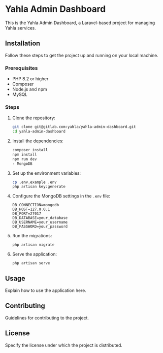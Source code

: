 # Yahla Admin Dashboard

This is the Yahla Admin Dashboard, a Laravel-based project for managing Yahla services.

## Installation

Follow these steps to get the project up and running on your local machine.

### Prerequisites

- PHP 8.2 or higher
- Composer
- Node.js and npm
- MySQL

### Steps

1. Clone the repository:
    ```bash
    git clone git@gitlab.com:yahla/yahla-admin-dashboard.git
    cd yahla-admin-dashboard
    ```

2. Install the dependencies:
    ```bash
    composer install
    npm install
    npm run dev
    - MongoDB

    ```

3. Set up the environment variables:
    ```bash
    cp .env.example .env
    php artisan key:generate
    ```

4. Configure the MongoDB settings in the `.env` file:
    ```
    DB_CONNECTION=mongodb
    DB_HOST=127.0.0.1
    DB_PORT=27017
    DB_DATABASE=your_database
    DB_USERNAME=your_username
    DB_PASSWORD=your_password
    ```

5. Run the migrations:
    ```bash
    php artisan migrate
    ```

6. Serve the application:
    ```bash
    php artisan serve
    ```

## Usage

Explain how to use the application here.

## Contributing

Guidelines for contributing to the project.

## License

Specify the license under which the project is distributed.
